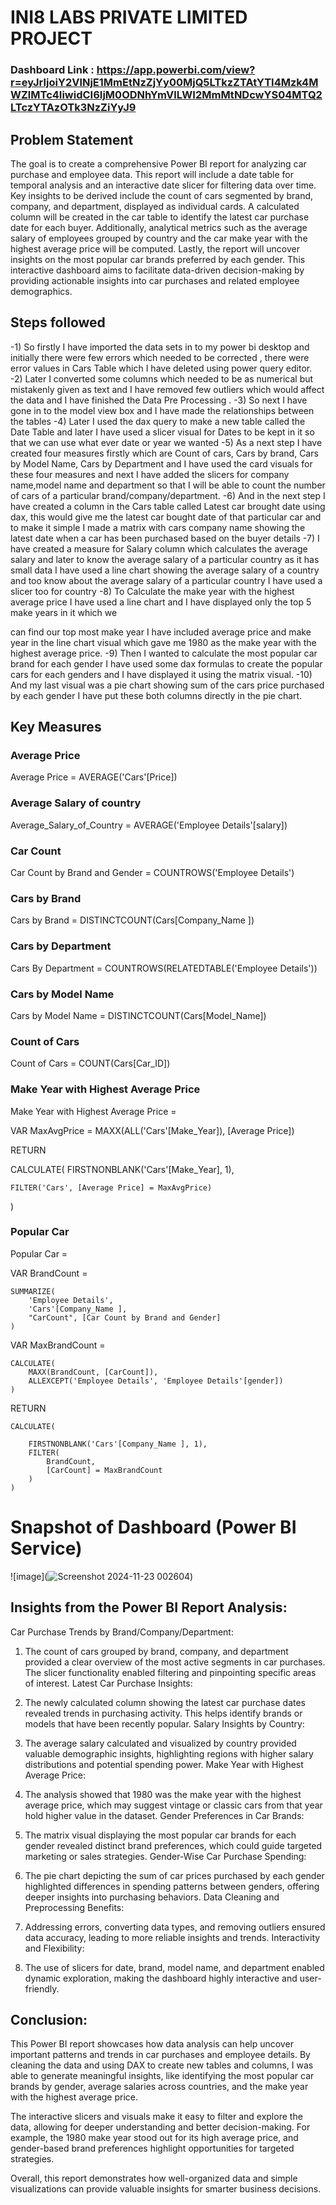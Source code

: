 # INI8 LABS PRIVATE LIMITED PROJECT

### Dashboard Link : https://app.powerbi.com/view?r=eyJrIjoiY2VlNjE1MmEtNzZjYy00MjQ5LTkzZTAtYTI4Mzk4MWZlMTc4IiwidCI6IjM0ODNhYmVlLWI2MmMtNDcwYS04MTQ2LTczYTAzOTk3NzZiYyJ9

## Problem Statement

The goal is to create a comprehensive Power BI report for analyzing car purchase and employee data. This report will include a date table for temporal analysis and an interactive date slicer for filtering data over time. Key insights to be derived include the count of cars segmented by brand, company, and department, displayed as individual cards. A calculated column will be created in the car table to identify the latest car purchase date for each buyer. Additionally, analytical metrics such as the average salary of employees grouped by country and the car make year with the highest average price will be computed. Lastly, the report will uncover insights on the most popular car brands preferred by each gender. This interactive dashboard aims to facilitate data-driven decision-making by providing actionable insights into car purchases and related employee demographics.

## Steps followed 

-1) So firstly I have imported the data sets in to my power bi desktop and
initially there were few errors which needed to be corrected , there
were error values in Cars Table which I have deleted using power query
editor.
-2) Later I converted some columns which needed to be as numerical but
mistakenly given as text and I have removed few outliers which would
affect the data and I have finished the Data Pre Processing .
-3) So next I have gone in to the model view box and I have made the
relationships between the tables
-4) Later I used the dax query to make a new table called the Date Table and
later I have used a slicer visual for Dates to be kept in it so that we can
use what ever date or year we wanted
-5) As a next step I have created four measures firstly which are Count of
cars, Cars by brand, Cars by Model Name, Cars by Department and I
have used the card visuals for these four measures and next I have
added the slicers for company name,model name and department so
that I will be able to count the number of cars of a particular
brand/company/department.
-6) And in the next step I have created a column in the Cars table called
Latest car brought date using dax, this would give me the latest car
bought date of that particular car and to make it simple I made a matrix
with cars company name showing the latest date when a car has been
purchased based on the buyer details
-7) I have created a measure for Salary column which calculates the average
salary and later to know the average salary of a particular country as it
has small data I have used a line chart showing the average salary of a
country and too know about the average salary of a particular country I
have used a slicer too for country
-8) To Calculate the make year with the highest average price I have used a
line chart and I have displayed only the top 5 make years in it which we

can find our top most make year I have included average price and make
year in the line chart visual which gave me 1980 as the make year with
the highest average price.
-9) Then I wanted to calculate the most popular car brand for each gender I
have used some dax formulas to create the popular cars for each
genders and I have displayed it using the matrix visual.
-10) And my last visual was a pie chart showing sum of the cars price
purchased by each gender I have put these both columns directly in the
pie chart. 

## Key Measures

 ### Average Price

 Average Price = AVERAGE('Cars'[Price])

### Average Salary of country

Average_Salary_of_Country = AVERAGE('Employee Details'[salary])

### Car Count 

Car Count by Brand and Gender = 
COUNTROWS('Employee Details')

### Cars by Brand

Cars by Brand = DISTINCTCOUNT(Cars[Company_Name ])

### Cars by Department

Cars By Department = 
COUNTROWS(RELATEDTABLE('Employee Details'))

### Cars by Model Name

Cars by Model Name = DISTINCTCOUNT(Cars[Model_Name])

### Count of Cars

Count of Cars = COUNT(Cars[Car_ID])



### Make Year with Highest Average Price

Make Year with Highest Average Price = 

VAR MaxAvgPrice = MAXX(ALL('Cars'[Make_Year]), [Average Price])

RETURN

CALCULATE(
    FIRSTNONBLANK('Cars'[Make_Year], 1),

    FILTER('Cars', [Average Price] = MaxAvgPrice)
)

### Popular Car

Popular Car = 

VAR BrandCount = 

    SUMMARIZE(
        'Employee Details',
        'Cars'[Company_Name ],
        "CarCount", [Car Count by Brand and Gender]
    )

VAR MaxBrandCount = 

    CALCULATE(
        MAXX(BrandCount, [CarCount]),
        ALLEXCEPT('Employee Details', 'Employee Details'[gender])
    )

RETURN

    CALCULATE(

        FIRSTNONBLANK('Cars'[Company_Name ], 1),
        FILTER(
            BrandCount,
            [CarCount] = MaxBrandCount
        )
    )


# Snapshot of Dashboard (Power BI Service)


![image](![Screenshot 2024-11-23 002604](https://github.com/user-attachments/assets/beb43b54-f91b-4e42-a561-d573f8087158))



## Insights from the Power BI Report Analysis:

Car Purchase Trends by Brand/Company/Department:

1) The count of cars grouped by brand, company, and department provided a clear overview of the most active segments in car purchases. The slicer functionality enabled filtering and pinpointing specific areas of interest.
Latest Car Purchase Insights:

2) The newly calculated column showing the latest car purchase dates revealed trends in purchasing activity. This helps identify brands or models that have been recently popular.
Salary Insights by Country:

3) The average salary calculated and visualized by country provided valuable demographic insights, highlighting regions with higher salary distributions and potential spending power.
Make Year with Highest Average Price:

4) The analysis showed that 1980 was the make year with the highest average price, which may suggest vintage or classic cars from that year hold higher value in the dataset.
Gender Preferences in Car Brands:

5) The matrix visual displaying the most popular car brands for each gender revealed distinct brand preferences, which could guide targeted marketing or sales strategies.
Gender-Wise Car Purchase Spending:

6) The pie chart depicting the sum of car prices purchased by each gender highlighted differences in spending patterns between genders, offering deeper insights into purchasing behaviors.
Data Cleaning and Preprocessing Benefits:

7) Addressing errors, converting data types, and removing outliers ensured data accuracy, leading to more reliable insights and trends.
Interactivity and Flexibility:

8) The use of slicers for date, brand, model name, and department enabled dynamic exploration, making the dashboard highly interactive and user-friendly.

## Conclusion:

This Power BI report showcases how data analysis can help uncover important patterns and trends in car purchases and employee details. By cleaning the data and using DAX to create new tables and columns, I was able to generate meaningful insights, like identifying the most popular car brands by gender, average salaries across countries, and the make year with the highest average price.

The interactive slicers and visuals make it easy to filter and explore the data, allowing for deeper understanding and better decision-making. For example, the 1980 make year stood out for its high average price, and gender-based brand preferences highlight opportunities for targeted strategies.

Overall, this report demonstrates how well-organized data and simple visualizations can provide valuable insights for smarter business decisions.
